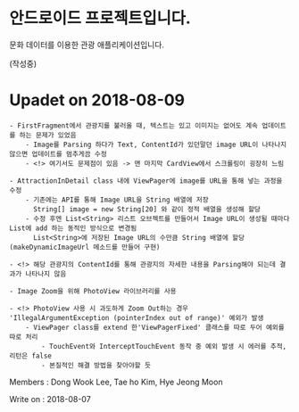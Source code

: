# 안드로이드 프로젝트입니다.

문화 데이터를 이용한 관광 애플리케이션입니다.

(작성중)

# Upadet on 2018-08-09
	- FirstFragment에서 관광지를 불러올 때, 텍스트는 있고 이미지는 없어도 계속 업데이트를 하는 문제가 있었음
		- Image를 Parsing 하다가 Text, ContentId가 있던말던 image URL이 나타나지 않으면 업데이트를 멈추게끔 수정
		- <!> 여기서도 문제점이 있음 -> 맨 마지막 CardView에서 스크롤링이 굉장히 느림
		
	- AttractionInDetail class 내에 ViewPager에 image를 URL을 통해 넣는 과정을 수정
		- 기존에는 API를 통해 Image URL을 String 배열에 저장
		  String[] image = new String[20] 와 같이 정적 배열을 생성해 할당
		- 수정 후엔 List<String> 리스트 오브젝트를 만들어서 Image URL이 생성될 때마다 List에 add 하는 동적인 방식으로 변경됨
		  List<String>에 저장된 Image URL의 수만큼 String 배열에 할당 (makeDynamicImageUrl 메소드를 만들어 구현)
		  
	- <!> 해당 관광지의 ContentId를 통해 관광지의 자세한 내용을 Parsing해야 되는데 결과가 나타나지 않음
	
	- Image Zoom을 위해 PhotoView 라이브러리를 사용
	
	- <!> PhotoView 사용 시 과도하게 Zoom Out하는 경우 'IllegalArgumentException (pointerIndex out of range)' 예외가 발생
		- ViewPager class를 extend 한'ViewPagerFixed' 클래스를 따로 두어 예외를 따로 처리
			- TouchEvent와 InterceptTouchEvent 동작 중 예외 발생 시 에러를 추적, 리턴은 false
			- 본질적인 해결 방법을 찾아야할 듯

		  
		  
Members : Dong Wook Lee, Tae ho Kim, Hye Jeong Moon

Write on : 2018-08-07